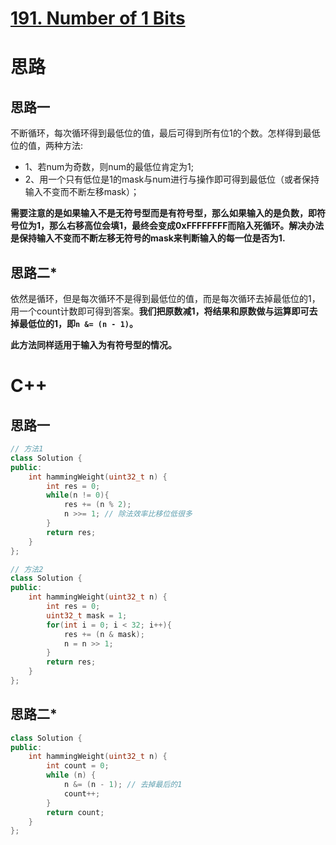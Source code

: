 # [191. Number of 1 Bits](https://leetcode.com/problems/number-of-1-bits/description/)
# 思路
## 思路一
不断循环，每次循环得到最低位的值，最后可得到所有位1的个数。怎样得到最低位的值，两种方法:
* 1、若num为奇数，则num的最低位肯定为1; 
* 2、用一个只有低位是1的mask与num进行与操作即可得到最低位（或者保持输入不变而不断左移mask）；

**需要注意的是如果输入不是无符号型而是有符号型，那么如果输入的是负数，即符号位为1，那么右移高位会填1，最终会变成0xFFFFFFFF而陷入死循环。解决办法是保持输入不变而不断左移无符号的mask来判断输入的每一位是否为1.**


## 思路二*
依然是循环，但是每次循环不是得到最低位的值，而是每次循环去掉最低位的1，用一个count计数即可得到答案。**我们把原数减1，将结果和原数做与运算即可去掉最低位的1，即`n &= (n - 1)`。**

**此方法同样适用于输入为有符号型的情况。**


# C++
## 思路一
``` C++
// 方法1
class Solution {
public:
    int hammingWeight(uint32_t n) {
        int res = 0;
        while(n != 0){
            res += (n % 2);
            n >>= 1; // 除法效率比移位低很多
        }
        return res;
    }
};

// 方法2
class Solution {
public:
    int hammingWeight(uint32_t n) {
        int res = 0;
        uint32_t mask = 1;
        for(int i = 0; i < 32; i++){
            res += (n & mask);
            n = n >> 1;
        }
        return res;
    }
};
```
## 思路二*
``` C++
class Solution {
public:
    int hammingWeight(uint32_t n) {
        int count = 0;
        while (n) {
            n &= (n - 1); // 去掉最后的1
            count++;
        }
        return count;
    }
};
```
